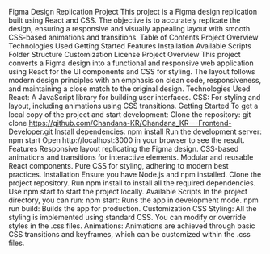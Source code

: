 Figma Design Replication Project
This project is a Figma design replication built using React and CSS. The objective is to accurately replicate the design, ensuring a responsive and visually appealing layout with smooth CSS-based animations and transitions.
Table of Contents
        Project Overview
        Technologies Used
        Getting Started
        Features
        Installation
        Available Scripts
        Folder Structure
        Customization
        License
Project Overview
    This project converts a Figma design into a functional and responsive web application using React for the UI components and CSS for styling. The layout follows modern design principles with an emphasis on clean code, responsiveness, and maintaining a close match to the original design.
Technologies Used
    React: A JavaScript library for building user interfaces.
    CSS: For styling and layout, including animations using CSS transitions.
Getting Started
  To get a local copy of the project and start development:
Clone the repository:
  git clone https://github.com/Chandana-KR/Chandana_KR---Frontend-Developer.git
Install dependencies:
   npm install
Run the development server:
    npm start
Open http://localhost:3000 in your browser to see the result.
Features
Responsive layout replicating the Figma design.
CSS-based animations and transitions for interactive elements.
Modular and reusable React components.
Pure CSS for styling, adhering to modern best practices.
Installation
Ensure you have Node.js and npm installed.
Clone the project repository.
Run npm install to install all the required dependencies.
Use npm start to start the project locally.
Available Scripts
In the project directory, you can run:
npm start: Runs the app in development mode.
npm run build: Builds the app for production.
Customization
CSS Styling: All the styling is implemented using standard CSS. You can modify or override styles in the .css files.
Animations: Animations are achieved through basic CSS transitions and keyframes, which can be customized within the .css files.